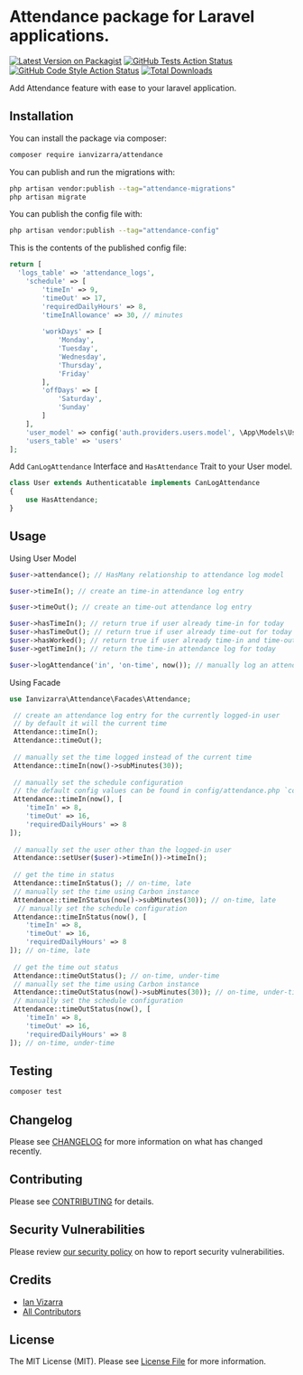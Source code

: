 # Attendance package for Laravel applications.

[![Latest Version on Packagist](https://img.shields.io/packagist/v/ianvizarra/attendance.svg?style=flat-square)](https://packagist.org/packages/ianvizarra/attendance)
[![GitHub Tests Action Status](https://img.shields.io/github/workflow/status/ianvizarra/attendance/run-tests?label=tests)](https://github.com/ianvizarra/attendance/actions?query=workflow%3Arun-tests+branch%3Amaster)
[![GitHub Code Style Action Status](https://img.shields.io/github/workflow/status/ianvizarra/attendance/Fix%20PHP%20code%20style%20issues?label=code%20style)](https://github.com/ianvizarra/attendance/actions?query=workflow%3A"Fix+PHP+code+style+issues"+branch%3Amain)
[![Total Downloads](https://img.shields.io/packagist/dt/ianvizarra/attendance.svg?style=flat-square)](https://packagist.org/packages/ianvizarra/attendance)

Add Attendance feature with ease to your laravel application.

## Installation

You can install the package via composer:

```bash
composer require ianvizarra/attendance
```

You can publish and run the migrations with:

```bash
php artisan vendor:publish --tag="attendance-migrations"
php artisan migrate
```

You can publish the config file with:

```bash
php artisan vendor:publish --tag="attendance-config"
```

This is the contents of the published config file:

```php
return [
  'logs_table' => 'attendance_logs',
    'schedule' => [
        'timeIn' => 9,
        'timeOut' => 17,
        'requiredDailyHours' => 8,
        'timeInAllowance' => 30, // minutes
        
        'workDays' => [
            'Monday',
            'Tuesday',
            'Wednesday',
            'Thursday',
            'Friday'
        ],
        'offDays' => [
            'Saturday',
            'Sunday'
        ]
    ],
    'user_model' => config('auth.providers.users.model', \App\Models\User::class),
    'users_table' => 'users'
];
```

Add `CanLogAttendance` Interface and `HasAttendance` Trait to your User model.

```php
class User extends Authenticatable implements CanLogAttendance
{
    use HasAttendance;
}
```

## Usage

Using User Model
```php
$user->attendance(); // HasMany relationship to attendance log model

$user->timeIn(); // create an time-in attendance log entry

$user->timeOut(); // create an time-out attendance log entry

$user->hasTimeIn(); // return true if user already time-in for today
$user->hasTimeOut(); // return true if user already time-out for today
$user->hasWorked(); // return true if user already time-in and time-out for today
$user->getTimeIn(); // return the time-in attendance log for today

$user->logAttendance('in', 'on-time', now()); // manually log an attendance by type, status and time
```

Using Facade
```php
use Ianvizarra\Attendance\Facades\Attendance;

 // create an attendance log entry for the currently logged-in user
 // by default it will the current time
 Attendance::timeIn(); 
 Attendance::timeOut();
 
 // manually set the time logged instead of the current time
 Attendance::timeIn(now()->subMinutes(30));
 
 // manually set the schedule configuration
 // the default config values can be found in config/attendance.php `config('attendance.schedule.hours')`
 Attendance::timeIn(now(), [
    'timeIn' => 8,
    'timeOut' => 16,
    'requiredDailyHours' => 8
]);
 
 // manually set the user other than the logged-in user
 Attendance::setUser($user)->timeIn())->timeIn();
 
 // get the time in status
 Attendance::timeInStatus(); // on-time, late
 // manually set the time using Carbon instance
 Attendance::timeInStatus(now()->subMinutes(30)); // on-time, late
  // manually set the schedule configuration
 Attendance::timeInStatus(now(), [
    'timeIn' => 8,
    'timeOut' => 16,
    'requiredDailyHours' => 8
]); // on-time, late
 
 // get the time out status
 Attendance::timeOutStatus(); // on-time, under-time
 // manually set the time using Carbon instance
 Attendance::timeOutStatus(now()->subMinutes(30)); // on-time, under-time
 // manually set the schedule configuration
 Attendance::timeOutStatus(now(), [
    'timeIn' => 8,
    'timeOut' => 16,
    'requiredDailyHours' => 8
]); // on-time, under-time
```

## Testing

```bash
composer test
```

## Changelog

Please see [CHANGELOG](CHANGELOG.md) for more information on what has changed recently.

## Contributing

Please see [CONTRIBUTING](CONTRIBUTING.md) for details.

## Security Vulnerabilities

Please review [our security policy](../../security/policy) on how to report security vulnerabilities.

## Credits

- [Ian Vizarra](https://github.com/ianvizarra)
- [All Contributors](../../contributors)

## License

The MIT License (MIT). Please see [License File](LICENSE.md) for more information.
